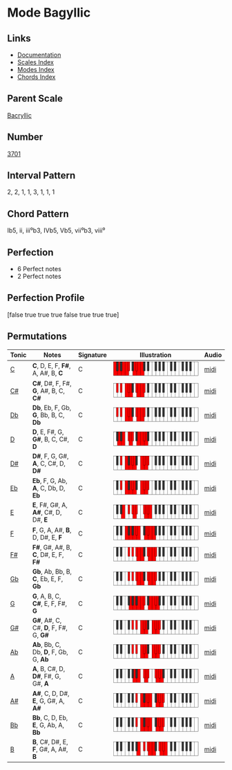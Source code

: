 # Mode Bagyllic

## Links

- [Documentation](README.md)
- [Scales Index](Scales.md)
- [Modes Index](Modes.md)
- [Chords Index](Chords.md)

## Parent Scale

[Bacryllic](ScaleBacryllic.md)

## Number

[3701](https://ianring.com/musictheory/scales/3701)

## Interval Pattern

2, 2, 1, 1, 3, 1, 1, 1

## Chord Pattern

Ib5, ii, iii⁰b3, IVb5, Vb5, vii⁰b3, viii⁰

## Perfection

- 6 Perfect notes
- 2 Perfect notes

## Perfection Profile

[false true true true false true true true]

## Permutations

| Tonic | Notes | Signature | Illustration | Audio |
|-------|-------|-----------|--------------|-------|
| [C](ModeCNaturalBagyllic.md) | **C**, D, E, F, **F#**, A, A#, B, **C** | C | ![CNaturalBagyllic](ModeCNaturalBagyllic.png) | [midi](https://github.com/edipermadi/music/blob/main/docs/ModeCNaturalBagyllic.mid?raw=true) |
| [C#](ModeCSharpBagyllic.md) | **C#**, D#, F, F#, **G**, A#, B, C, **C#** | C | ![CSharpBagyllic](ModeCSharpBagyllic.png) | [midi](https://github.com/edipermadi/music/blob/main/docs/ModeCSharpBagyllic.mid?raw=true) |
| [Db](ModeDFlatBagyllic.md) | **Db**, Eb, F, Gb, **G**, Bb, B, C, **Db** | C | ![DFlatBagyllic](ModeDFlatBagyllic.png) | [midi](https://github.com/edipermadi/music/blob/main/docs/ModeDFlatBagyllic.mid?raw=true) |
| [D](ModeDNaturalBagyllic.md) | **D**, E, F#, G, **G#**, B, C, C#, **D** | C | ![DNaturalBagyllic](ModeDNaturalBagyllic.png) | [midi](https://github.com/edipermadi/music/blob/main/docs/ModeDNaturalBagyllic.mid?raw=true) |
| [D#](ModeDSharpBagyllic.md) | **D#**, F, G, G#, **A**, C, C#, D, **D#** | C | ![DSharpBagyllic](ModeDSharpBagyllic.png) | [midi](https://github.com/edipermadi/music/blob/main/docs/ModeDSharpBagyllic.mid?raw=true) |
| [Eb](ModeEFlatBagyllic.md) | **Eb**, F, G, Ab, **A**, C, Db, D, **Eb** | C | ![EFlatBagyllic](ModeEFlatBagyllic.png) | [midi](https://github.com/edipermadi/music/blob/main/docs/ModeEFlatBagyllic.mid?raw=true) |
| [E](ModeENaturalBagyllic.md) | **E**, F#, G#, A, **A#**, C#, D, D#, **E** | C | ![ENaturalBagyllic](ModeENaturalBagyllic.png) | [midi](https://github.com/edipermadi/music/blob/main/docs/ModeENaturalBagyllic.mid?raw=true) |
| [F](ModeFNaturalBagyllic.md) | **F**, G, A, A#, **B**, D, D#, E, **F** | C | ![FNaturalBagyllic](ModeFNaturalBagyllic.png) | [midi](https://github.com/edipermadi/music/blob/main/docs/ModeFNaturalBagyllic.mid?raw=true) |
| [F#](ModeFSharpBagyllic.md) | **F#**, G#, A#, B, **C**, D#, E, F, **F#** | C | ![FSharpBagyllic](ModeFSharpBagyllic.png) | [midi](https://github.com/edipermadi/music/blob/main/docs/ModeFSharpBagyllic.mid?raw=true) |
| [Gb](ModeGFlatBagyllic.md) | **Gb**, Ab, Bb, B, **C**, Eb, E, F, **Gb** | C | ![GFlatBagyllic](ModeGFlatBagyllic.png) | [midi](https://github.com/edipermadi/music/blob/main/docs/ModeGFlatBagyllic.mid?raw=true) |
| [G](ModeGNaturalBagyllic.md) | **G**, A, B, C, **C#**, E, F, F#, **G** | C | ![GNaturalBagyllic](ModeGNaturalBagyllic.png) | [midi](https://github.com/edipermadi/music/blob/main/docs/ModeGNaturalBagyllic.mid?raw=true) |
| [G#](ModeGSharpBagyllic.md) | **G#**, A#, C, C#, **D**, F, F#, G, **G#** | C | ![GSharpBagyllic](ModeGSharpBagyllic.png) | [midi](https://github.com/edipermadi/music/blob/main/docs/ModeGSharpBagyllic.mid?raw=true) |
| [Ab](ModeAFlatBagyllic.md) | **Ab**, Bb, C, Db, **D**, F, Gb, G, **Ab** | C | ![AFlatBagyllic](ModeAFlatBagyllic.png) | [midi](https://github.com/edipermadi/music/blob/main/docs/ModeAFlatBagyllic.mid?raw=true) |
| [A](ModeANaturalBagyllic.md) | **A**, B, C#, D, **D#**, F#, G, G#, **A** | C | ![ANaturalBagyllic](ModeANaturalBagyllic.png) | [midi](https://github.com/edipermadi/music/blob/main/docs/ModeANaturalBagyllic.mid?raw=true) |
| [A#](ModeASharpBagyllic.md) | **A#**, C, D, D#, **E**, G, G#, A, **A#** | C | ![ASharpBagyllic](ModeASharpBagyllic.png) | [midi](https://github.com/edipermadi/music/blob/main/docs/ModeASharpBagyllic.mid?raw=true) |
| [Bb](ModeBFlatBagyllic.md) | **Bb**, C, D, Eb, **E**, G, Ab, A, **Bb** | C | ![BFlatBagyllic](ModeBFlatBagyllic.png) | [midi](https://github.com/edipermadi/music/blob/main/docs/ModeBFlatBagyllic.mid?raw=true) |
| [B](ModeBNaturalBagyllic.md) | **B**, C#, D#, E, **F**, G#, A, A#, **B** | C | ![BNaturalBagyllic](ModeBNaturalBagyllic.png) | [midi](https://github.com/edipermadi/music/blob/main/docs/ModeBNaturalBagyllic.mid?raw=true) |
